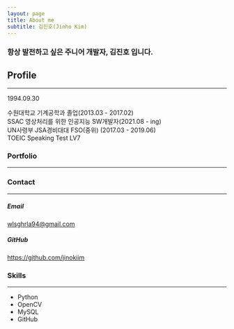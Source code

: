 ```yaml
---
layout: page
title: About me
subtitle: 김진호(Jinho Kim)
---
```


### 항상 발전하고 싶은 주니어 개발자, 김진호 입니다.
###   
## Profile
---
1994.09.30

수원대학교 기계공학과 졸업(2013.03 - 2017.02)  
SSAC 영상처리를 위한 인공지능 SW개발자(2021.08 - ing)  
UN사령부 JSA경비대대 FSO(중위) (2017.03 - 2019.06)  
TOEIC Speaking Test LV7  

### Portfolio
---



### Contact
---
##### Email
wlsghrla94@gmail.com  
##### GitHub
https://github.com/jinokiim

### Skills
---
* Python
* OpenCV
* MySQL
* GitHub
